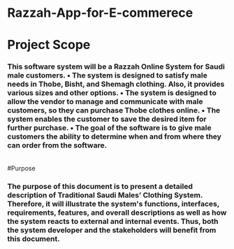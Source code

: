 # Razzah-App-for-E-commerece
# Project Scope
 <h3>This software system will be a Razzah Online System for Saudi male customers. 
•	The system is designed to satisfy male needs in Thobe, Bisht, and Shemagh clothing. Also, it provides various sizes and other options.
•	The system is designed to allow the vendor to manage and communicate with male customers, so they can purchase Thobe clothes online.
•	The system enables the customer to save the desired item for further purchase.
•	The goal of the software is to give male customers the ability to determine when and from where they can order from the software.
</h3>
<br>
#Purpose 
<h3>The purpose of this document is to present a detailed description of Traditional Saudi Males’ Clothing System. Therefore, it will illustrate the system's functions, interfaces, requirements, features, and overall descriptions as well as how the system reacts to external and internal events. Thus, both the system developer and the stakeholders will benefit from this document.</h3>
